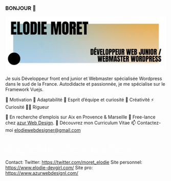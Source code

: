 ### BONJOUR 👋

![Cover](https://github.com/elodiew/elodiew/blob/main/img/Elodie.jpg)

Je suis Développeur front end junior et Webmaster spécialisée Wordpress dans le sud de la France. Autodidacte et passionnée, je me spécialise sur le Framework Vuejs. 

💖 Motivation
🌟 Adaptabilité
🍏 Esprit d’équipe et curiosité
🙌 Créativité
⚡ Curiosité
✍🏻 Rigueur

💼 En recherche d’emplois sur Aix en Provence & Marseille
🚀 Free-lance chez [azur Web Design](https://www.azurwebdesign.com/).
🔖 Découvrez mon Curriculum Vitae
📫 Contactez-moi elodiewebdesigner@gmail.com

<a title="Portfolio, elodie Moret" href="https://www.elodie-devgirl.com/"><img alt="My portfolio, elodie Moret" src="https://github.com/elodiew/elodiew/blob/main/img/portfolio.gif" width="130" /></a> <a title="Azur Web Design Pro" href="https://www.azurwebdesign.com/"><img alt="Azur Web Design Pro" src="https://github.com/elodiew/elodiew/blob/main/img/pro.gif" width="130" /></a> <a title="Twitter Profile" href="https://twitter.com/moret_elodie"><img alt="MY Twitter Profile" src="https://github.com/elodiew/elodiew/blob/main/img/twitter.gif" width="130" /></a>

Contact:
Twitter: https://twitter.com/moret_elodie
Site personnel: https://www.elodie-devgirl.com/
Site pro: https://www.azurwebdesignl.com/


